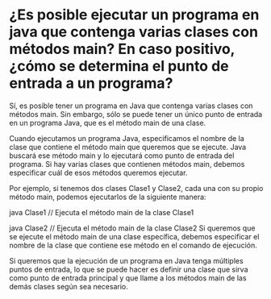 # ¿Es posible ejecutar un programa en java que contenga varias clases con métodos main? En caso positivo, ¿cómo se determina el punto de entrada a un programa?
Sí, es posible tener un programa en Java que contenga varias clases con métodos main. Sin embargo, sólo se puede tener un único punto de entrada en un programa Java, que es el método main de una clase.

Cuando ejecutamos un programa Java, especificamos el nombre de la clase que contiene el método main que queremos que se ejecute. Java buscará ese método main y lo ejecutará como punto de entrada del programa. Si hay varias clases que contienen métodos main, debemos especificar cuál de esos métodos queremos ejecutar.

Por ejemplo, si tenemos dos clases Clase1 y Clase2, cada una con su propio método main, podemos ejecutarlos de la siguiente manera:

java Clase1 // Ejecuta el método main de la clase Clase1

java Clase2 // Ejecuta el método main de la clase Clase2
Si queremos que se ejecute el método main de una clase específica, debemos especificar el nombre de la clase que contiene ese método en el comando de ejecución.

Si queremos que la ejecución de un programa en Java tenga múltiples puntos de entrada, lo que se puede hacer es definir una clase que sirva como punto de entrada principal y que llame a los métodos main de las demás clases según sea necesario.